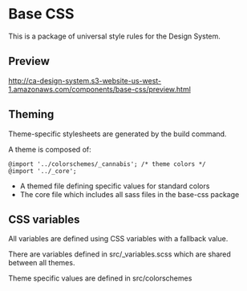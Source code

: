 # Base CSS

This is a package of universal style rules for the Design System.

## Preview

<a href="http://ca-design-system.s3-website-us-west-1.amazonaws.com/components/base-css/preview.html">http://ca-design-system.s3-website-us-west-1.amazonaws.com/components/base-css/preview.html</a>

## Theming

Theme-specific stylesheets are generated by the build command.

A theme is composed of:

```
@import '../colorschemes/_cannabis'; /* theme colors */
@import '../_core';
```

- A themed file defining specific values for standard colors
- The core file which includes all sass files in the base-css package

## CSS variables

All variables are defined using CSS variables with a fallback value.

There are variables defined in src/_variables.scss which are shared between all themes.

Theme specific values are defined in src/colorschemes

